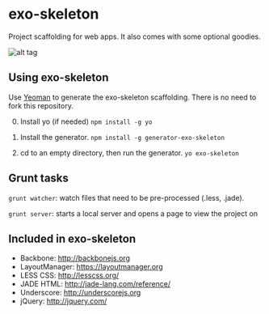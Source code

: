 exo-skeleton
============
Project scaffolding for web apps. It also comes with some optional goodies.

![alt tag](https://raw.github.com/positlabs/exo-skeleton/master/app/assets/imgs/exo-logo_120.png)

Using exo-skeleton
-----------------
Use [Yeoman][1] to generate the exo-skeleton scaffolding. There is no need to fork this repository.

0. Install yo (if needed)
  `npm install -g yo`

1. Install the generator.
  `npm install -g generator-exo-skeleton`

2. cd to an empty directory, then run the generator.
  `yo exo-skeleton`


Grunt tasks
------------------
`grunt watcher`: watch files that need to be pre-processed (.less, .jade).

`grunt server`: starts a local server and opens a page to view the project on


Included in exo-skeleton
------------------
* Backbone: http://backbonejs.org
* LayoutManager: https://layoutmanager.org
* LESS CSS: http://lesscss.org/
* JADE HTML: http://jade-lang.com/reference/
* Underscore: http://underscorejs.org
* jQuery: http://jquery.com/

[1]: http://yeoman.io/ "Yeoman"
